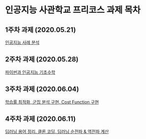 # 인공지능 사관학교 프리코스 과제 목차

## 1주차 과제 (2020.05.21)
[인공지능 사례 분석](https://github.com/ws6798/USOP/blob/master/1%EC%A3%BC%EC%B0%A8%EA%B3%BC%EC%A0%9C.ipynb)
## 2주차 과제 (2020.05.28)
[파이썬과 인공지능 기초수학](https://github.com/ws6798/USOP/blob/master/2%EC%A3%BC%EC%B0%A8%EA%B3%BC%EC%A0%9C_ipynb%EC%9D%98_%EC%82%AC%EB%B3%B8.ipynb)
## 3주차 과제 (2020.06.04)
[학습률 최적화, 군집 분석 구현, Cost Function 구현](https://github.com/ws6798/USOP/blob/master/3%EC%A3%BC%EC%B0%A8_%EA%B3%BC%EC%A0%9C.ipynb)
## 4주차 과제 (2020.06.11)
[딥러닝 용어 정리, 클론 코딩, 딥러닝 순전파 & 역전파 계산](https://github.com/ws6798/USOP/blob/master/4%EC%A3%BC%EC%B0%A8_%EA%B3%BC%EC%A0%9C_ipynb%EC%9D%98_%EC%82%AC%EB%B3%B8.ipynb)
